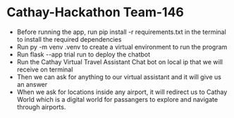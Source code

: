 # Cathay-Hackathon Team-146

- Before running the app, run pip install -r requirements.txt in the terminal to install the required dependencies
- Run py -m venv .venv to create a virtual environment to run the program
- Run flask --app trial run to deploy the chatbot
- Run the Cathay Virtual Travel Assistant Chat bot on local ip that we will receive on terminal
- Then we can ask for anything to our virtual assistant and it will give us an answer
- When we ask for locations inside any airport, it will redirect us to Cathay World which is a digital world for passangers to explore and navigate through airports.
